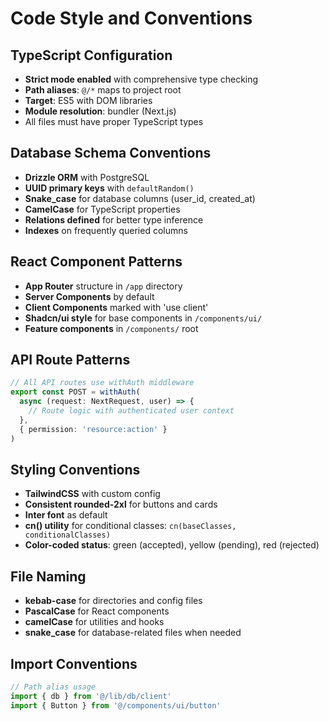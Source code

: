 # Code Style and Conventions

## TypeScript Configuration
- **Strict mode enabled** with comprehensive type checking
- **Path aliases**: `@/*` maps to project root
- **Target**: ES5 with DOM libraries
- **Module resolution**: bundler (Next.js)
- All files must have proper TypeScript types

## Database Schema Conventions
- **Drizzle ORM** with PostgreSQL
- **UUID primary keys** with `defaultRandom()`
- **Snake_case** for database columns (user_id, created_at)
- **CamelCase** for TypeScript properties
- **Relations defined** for better type inference
- **Indexes** on frequently queried columns

## React Component Patterns
- **App Router** structure in `/app` directory
- **Server Components** by default
- **Client Components** marked with 'use client'
- **Shadcn/ui style** for base components in `/components/ui/`
- **Feature components** in `/components/` root

## API Route Patterns
```typescript
// All API routes use withAuth middleware
export const POST = withAuth(
  async (request: NextRequest, user) => {
    // Route logic with authenticated user context
  },
  { permission: 'resource:action' }
)
```

## Styling Conventions
- **TailwindCSS** with custom config
- **Consistent rounded-2xl** for buttons and cards
- **Inter font** as default
- **cn() utility** for conditional classes: `cn(baseClasses, conditionalClasses)`
- **Color-coded status**: green (accepted), yellow (pending), red (rejected)

## File Naming
- **kebab-case** for directories and config files
- **PascalCase** for React components
- **camelCase** for utilities and hooks
- **snake_case** for database-related files when needed

## Import Conventions
```typescript
// Path alias usage
import { db } from '@/lib/db/client'
import { Button } from '@/components/ui/button'
```